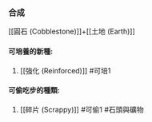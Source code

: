 ### 合成
[[圓石 (Cobblestone)]]+[[土地 (Earth)]]

#### 可培養的新種:
1. [[強化 (Reinforced)]]
#可培1 
#### 可偷吃步的種類:
1. [[碎片 (Scrappy)]]
#可偷1 
#石頭與礦物